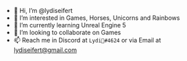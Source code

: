 - 👋 Hi, I’m @lydiseifert
- 👀 I’m interested in Games, Horses, Unicorns and Rainbows
- 🌱 I’m currently learning Unreal Engine 5
- 💞️ I’m looking to collaborate on Games
- 📫 Reach me in Discord at `Lydi💖#4624` or via Email at lydiseifert@gmail.com

<!---
lydiseifert/lydiseifert is a ✨ special ✨ repository because its `README.md` (this file) appears on your GitHub profile.
You can click the Preview link to take a look at your changes.
--->
